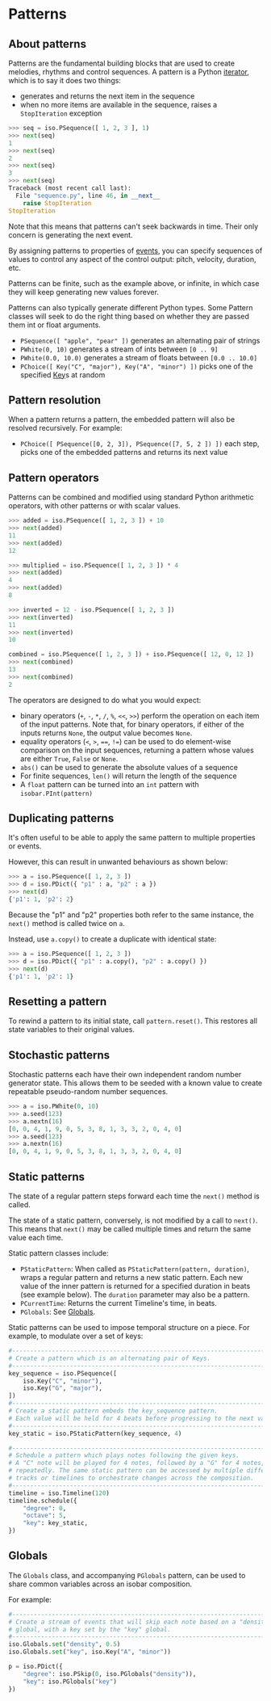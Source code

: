 # Patterns

## About patterns

Patterns are the fundamental building blocks that are used to create melodies, rhythms and control sequences.
A pattern is a Python [iterator](https://wiki.python.org/moin/Iterator), which is to say it does two things:

 - generates and returns the next item in the sequence
 - when no more items are available in the sequence, raises a `StopIteration` exception

```python
>>> seq = iso.PSequence([ 1, 2, 3 ], 1)
>>> next(seq)
1
>>> next(seq)
2
>>> next(seq)
3
>>> next(seq)
Traceback (most recent call last):
  File "sequence.py", line 46, in __next__
    raise StopIteration
StopIteration
```

Note that this means that patterns can't seek backwards in time. Their only concern is generating the next event.

By assigning patterns to properties of [events](/events/), you can specify sequences of values to control any aspect of the control output: pitch, velocity, duration, etc.    

Patterns can be finite, such as the example above, or infinite, in which case they will keep generating new values forever.

Patterns can also typically generate different Python types. Some Pattern classes will seek to do the right thing based on whether they are passed them int or float arguments.

 - `PSequence([ "apple", "pear" ])` generates an alternating pair of strings
 - `PWhite(0, 10)` generates a stream of ints between `[0 .. 9]`
 - `PWhite(0.0, 10.0)` generates a stream of floats between `[0.0 .. 10.0]`
 - `PChoice([ Key("C", "major"), Key("A", "minor") ])` picks one of the specified [Key](../events/note.md)s at random
 
## Pattern resolution

When a pattern returns a pattern, the embedded pattern will also be resolved recursively. For example:

 - `PChoice([ PSequence([0, 2, 3]), PSequence([7, 5, 2 ]) ])` each step, picks one of the embedded patterns and returns its next value

## Pattern operators

Patterns can be combined and modified using standard Python arithmetic operators, with other patterns or with scalar values.

```python
>>> added = iso.PSequence([ 1, 2, 3 ]) + 10
>>> next(added)
11
>>> next(added)
12

>>> multiplied = iso.PSequence([ 1, 2, 3 ]) * 4
>>> next(added)
4
>>> next(added)
8

>>> inverted = 12 - iso.PSequence([ 1, 2, 3 ])
>>> next(inverted)
11
>>> next(inverted)
10

combined = iso.PSequence([ 1, 2, 3 ]) + iso.PSequence([ 12, 0, 12 ])
>>> next(combined)
13
>>> next(combined)
2
```

The operators are designed to do what you would expect:

 - binary operators (`+`, `-`, `*`, `/`, `%`, `<<`, `>>`) perform the operation on each item of the input patterns. Note that, for binary operators, if either of the inputs returns `None`, the output value becomes `None`.
 - equality operators (`<`, `>`, `==`, `!=`) can be used to do element-wise comparison on the input sequences, returning a pattern whose values are either `True`, `False` or `None`.
 - `abs()` can be used to generate the absolute values of a sequence
 - For finite sequences, `len()` will return the length of the sequence
 - A `float` pattern can be turned into an `int` pattern with `isobar.PInt(pattern)` 

## Duplicating patterns

It's often useful to be able to apply the same pattern to multiple properties or events.

However, this can result in unwanted behaviours as shown below:

```python
>>> a = iso.PSequence([ 1, 2, 3 ])
>>> d = iso.PDict({ "p1" : a, "p2" : a })
>>> next(d)
{'p1': 1, 'p2': 2}
```

Because the "p1" and "p2" properties both refer to the same instance, the `next()` method is called twice on `a`.

Instead, use `a.copy()` to create a duplicate with identical state:

```python
>>> a = iso.PSequence([ 1, 2, 3 ])
>>> d = iso.PDict({ "p1" : a.copy(), "p2" : a.copy() })
>>> next(d)
{'p1': 1, 'p2': 1}
```

## Resetting a pattern

To rewind a pattern to its initial state, call `pattern.reset()`. This restores all state variables to their original values.

## Stochastic patterns

Stochastic patterns each have their own independent random number generator state. This allows them to be seeded with a known value to create repeatable pseudo-random number sequences.

```python
>>> a = iso.PWhite(0, 10)
>>> a.seed(123)
>>> a.nextn(16)
[0, 0, 4, 1, 9, 0, 5, 3, 8, 1, 3, 3, 2, 0, 4, 0]
>>> a.seed(123)
>>> a.nextn(16)
[0, 0, 4, 1, 9, 0, 5, 3, 8, 1, 3, 3, 2, 0, 4, 0]
```

## Static patterns

The state of a regular pattern steps forward each time the `next()` method is called.

The state of a static pattern, conversely, is not modified by a call to `next()`. This means that `next()` may be called multiple times and return the same value each time.

Static pattern classes include:

 - `PStaticPattern`: When called as `PStaticPattern(pattern, duration)`, wraps a regular pattern and returns a new static pattern. Each new value of the inner pattern is returned for a specified duration in beats (see example below). The `duration` parameter may also be a pattern. 
 - `PCurrentTime`: Returns the current Timeline's time, in beats.
 - `PGlobals`: See [Globals](#globals).

Static patterns can be used to impose temporal structure on a piece. For example, to modulate over a set of keys:

```python
#--------------------------------------------------------------------------------
# Create a pattern which is an alternating pair of Keys.
#--------------------------------------------------------------------------------
key_sequence = iso.PSequence([
    iso.Key("C", "minor"),
    iso.Key("G", "major"),
])
#--------------------------------------------------------------------------------
# Create a static pattern embeds the key_sequence pattern.
# Each value will be held for 4 beats before progressing to the next value.
#--------------------------------------------------------------------------------
key_static = iso.PStaticPattern(key_sequence, 4)

#--------------------------------------------------------------------------------
# Schedule a pattern which plays notes following the given keys.
# A "C" note will be played for 4 notes, followed by a "G" for 4 notes,
# repeatedly. The same static pattern can be accessed by multiple different
# tracks or timelines to orchestrate changes across the composition. 
#--------------------------------------------------------------------------------
timeline = iso.Timeline(120)
timeline.schedule({
    "degree": 0,
    "octave": 5,
    "key": key_static,
})
```

## Globals

The `Globals` class, and accompanying `PGlobals` pattern, can be used to share common variables across an isobar composition.

For example:

```python
#--------------------------------------------------------------------------------
# Create a stream of events that will skip each note based on a "density"
# global, with a key set by the "key" global.
#--------------------------------------------------------------------------------
iso.Globals.set("density", 0.5)
iso.Globals.set("key", iso.Key("A", "minor"))

p = iso.PDict({
    "degree": iso.PSkip(0, iso.PGlobals("density")),
    "key": iso.PGlobals("key")
})
```
